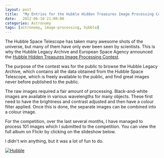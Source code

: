 ```yaml
---
layout: post
title:  "My Entries for the Hubble Hidden Treasures Image Processing Contest"
date:   2012-06-10 21:00:00
categories: Astronomy
tags: [astronomy, image-processing, hubble]
---
```


The Hubble Space Telescope has taken many awesome shots of the universe, but many of them have only ever been seen by scientists. This is why the Hubble Legacy Archive and European Space Agency announced the [Hubble Hidden Treasures Image Processing Contest](https://www.spacetelescope.org/projects/hiddentreasures/contest/).

The purpose of the contest was for the public to browse the Hubble Legacy Archive, which contains all the data obtained from the Hubble Space Telescope, which is freely available to the public, and find great images never before published to the public. 

The raw images required a fair amount of processing. Black-and-white images are available in various wavelengths for many objects. These first need to have the brightness and contrast adjusted and then have a colour filter applied. Once this is done, the separate images can be combined into a colour image.

For the competition, over the last several months, I have managed to process 101 images which I submitted to the competition. You can view the full album on Flickr by clicking on the slideshow below.

I didn't win anything, but it was a lot of fun to do.

<a data-flickr-embed="true"  href="https://www.flickr.com/photos/78511972@N04/albums/72157629364980902" title="Hubble"><img src="https://c7.staticflickr.com/8/7125/6899511574_8c1ef7f2d3_z.jpg" class = "shadow-image centered" alt="Hubble"></a>
<script async src="//embedr.flickr.com/assets/client-code.js" charset="utf-8"></script>